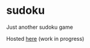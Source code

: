 # sudoku
Just another sudoku game

Hosted [here](https://tommypyatt.github.io/sudoku/) (work in progress)
